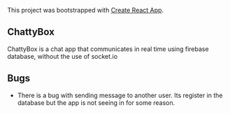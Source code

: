 This project was bootstrapped with [Create React App](https://github.com/facebook/create-react-app).

## ChattyBox

ChattyBox is a chat app that communicates in real time using firebase database, without the use of socket.io

## Bugs

* There is a bug with sending message to another user. Its register in the database but the app is not seeing in for some reason. 
